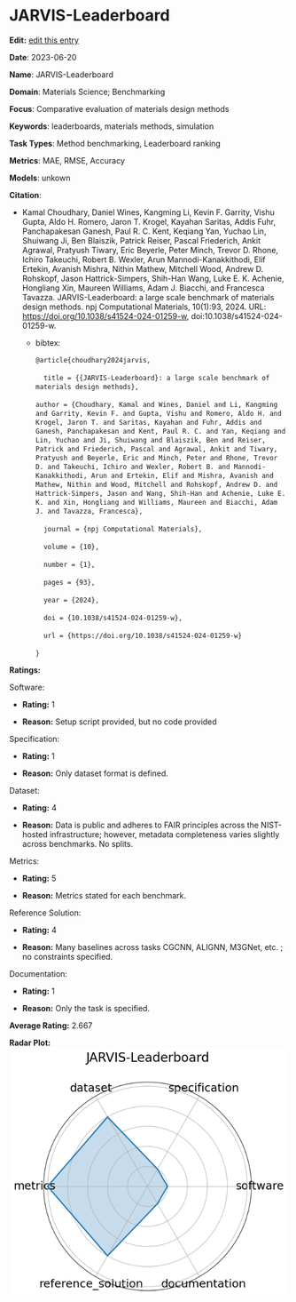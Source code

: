 # JARVIS-Leaderboard


**Edit:** [edit this entry](https://github.com/mlcommons-science/benchmark/tree/main/source)


**Date**: 2023-06-20


**Name**: JARVIS-Leaderboard


**Domain**: Materials Science; Benchmarking


**Focus**: Comparative evaluation of materials design methods


**Keywords**: leaderboards, materials methods, simulation


**Task Types**: Method benchmarking, Leaderboard ranking


**Metrics**: MAE, RMSE, Accuracy


**Models**: unkown


**Citation**:


- Kamal Choudhary, Daniel Wines, Kangming Li, Kevin F. Garrity, Vishu Gupta, Aldo H. Romero, Jaron T. Krogel, Kayahan Saritas, Addis Fuhr, Panchapakesan Ganesh, Paul R. C. Kent, Keqiang Yan, Yuchao Lin, Shuiwang Ji, Ben Blaiszik, Patrick Reiser, Pascal Friederich, Ankit Agrawal, Pratyush Tiwary, Eric Beyerle, Peter Minch, Trevor D. Rhone, Ichiro Takeuchi, Robert B. Wexler, Arun Mannodi-Kanakkithodi, Elif Ertekin, Avanish Mishra, Nithin Mathew, Mitchell Wood, Andrew D. Rohskopf, Jason Hattrick-Simpers, Shih-Han Wang, Luke E. K. Achenie, Hongliang Xin, Maureen Williams, Adam J. Biacchi, and Francesca Tavazza. JARVIS-Leaderboard: a large scale benchmark of materials design methods. npj Computational Materials, 10(1):93, 2024. URL: https://doi.org/10.1038/s41524-024-01259-w, doi:10.1038/s41524-024-01259-w.

  - bibtex:
      ```
      @article{choudhary2024jarvis,

        title = {{JARVIS-Leaderboard}: a large scale benchmark of materials design methods},

      author = {Choudhary, Kamal and Wines, Daniel and Li, Kangming and Garrity, Kevin F. and Gupta, Vishu and Romero, Aldo H. and Krogel, Jaron T. and Saritas, Kayahan and Fuhr, Addis and Ganesh, Panchapakesan and Kent, Paul R. C. and Yan, Keqiang and Lin, Yuchao and Ji, Shuiwang and Blaiszik, Ben and Reiser, Patrick and Friederich, Pascal and Agrawal, Ankit and Tiwary, Pratyush and Beyerle, Eric and Minch, Peter and Rhone, Trevor D. and Takeuchi, Ichiro and Wexler, Robert B. and Mannodi-Kanakkithodi, Arun and Ertekin, Elif and Mishra, Avanish and Mathew, Nithin and Wood, Mitchell and Rohskopf, Andrew D. and Hattrick-Simpers, Jason and Wang, Shih-Han and Achenie, Luke E. K. and Xin, Hongliang and Williams, Maureen and Biacchi, Adam J. and Tavazza, Francesca},

        journal = {npj Computational Materials},

        volume = {10},

        number = {1},

        pages = {93},

        year = {2024},

        doi = {10.1038/s41524-024-01259-w},

        url = {https://doi.org/10.1038/s41524-024-01259-w}

      }

      ```

**Ratings:**


Software:


  - **Rating:** 1


  - **Reason:** Setup script provided, but no code provided 


Specification:


  - **Rating:** 1


  - **Reason:** Only dataset format is defined. 


Dataset:


  - **Rating:** 4


  - **Reason:** Data is public and adheres to FAIR principles across the NIST-hosted infrastructure; however, metadata completeness varies slightly across benchmarks. No splits. 


Metrics:


  - **Rating:** 5


  - **Reason:** Metrics stated for each benchmark. 


Reference Solution:


  - **Rating:** 4


  - **Reason:** Many baselines across tasks  CGCNN, ALIGNN, M3GNet, etc. ; no constraints specified. 


Documentation:


  - **Rating:** 1


  - **Reason:** Only the task is specified. 


**Average Rating:** 2.667


**Radar Plot:**
 ![Jarvis-Leaderboard radar plot](../../tex/images/jarvis-leaderboard_radar.png)